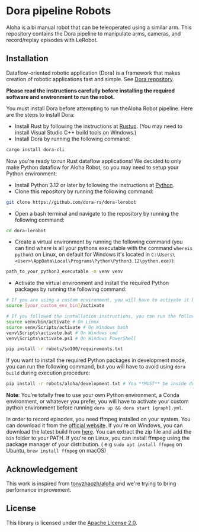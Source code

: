 # Dora pipeline Robots

Aloha is a bi manual robot that can be teleoperated using a similar arm. This repository contains
the Dora pipeline to manipulate arms, cameras, and record/replay episodes with LeRobot.

## Installation

Dataflow-oriented robotic application (Dora) is a framework that makes creation of robotic applications fast and simple.
See [Dora repository](https://github.com/dora-rs/dora).

**Please read the instructions carefully before installing the required software and environment to run the robot.**

You must install Dora before attempting to run theAloha Robot pipeline. Here are the steps to install Dora:

- Install Rust by following the instructions at [Rustup](https://rustup.rs/). (You may need to install Visual Studio C++
  build tools on Windows.)
- Install Dora by running the following command:

```bash
cargo install dora-cli
```

Now you're ready to run Rust dataflow applications! We decided to only make Python dataflow for Aloha Robot, so
you may need to setup your Python environment:

- Install Python 3.12 or later by following the instructions at [Python](https://www.python.org/downloads/).
- Clone this repository by running the following command:

```bash
git clone https://github.com/dora-rs/dora-lerobot
```

- Open a bash terminal and navigate to the repository by running the following command:

```bash
cd dora-lerobot
```

- Create a virtual environment by running the following command (you can find where is all your pythons executable with
  the command `whereis python3` on Linux, on default for Windows it's located
  in `C:\Users\<User>\AppData\Local\Programs\Python\Python3.12\python.exe)`):

```bash
path_to_your_python3_executable -m venv venv
```

- Activate the virtual environment and install the required Python packages by running the following command:

```bash
# If you are using a custom environment, you will have to activate it before running the command
source [your_custom_env_bin]/activate

# If you followed the installation instructions, you can run the following command
source venv/bin/activate # On Linux
source venv/Scripts/activate # On Windows bash
venv\Scripts\activate.bat # On Windows cmd
venv\Scripts\activate.ps1 # On Windows PowerShell

pip install -r robots/so100/requirements.txt
```

If you want to install the required Python packages in development mode, you can run the following command, but you will
have to avoid using `dora build` during execution procedure:

```bash
pip install -r robots/aloha/development.txt # You **MUST** be inside dora-lerobot to run this command, not robots/aloha
```

**Note**: You're totally free to use your own Python environment, a Conda environment, or whatever you prefer, you will
have to activate
your custom python environment before running `dora up && dora start [graph].yml`.

In order to record episodes, you need ffmpeg installed on your system. You can download it from
the [official website](https://ffmpeg.org/download.html). If you're on Windows, you can download the latest build
from [here](https://www.gyan.dev/ffmpeg/builds/). You can
extract the zip file and add the `bin` folder to your PATH.
If you're on Linux, you can install ffmpeg using the package manager of your distribution. (
e.g `sudo apt install ffmpeg` on Ubuntu, `brew install ffmpeg` on macOS)

## Acknowledgement

This work is inspired from [tonyzhaozh/aloha](https://github.com/tonyzhaozh/aloha) and we're trying to bring perfornance
improvement.

## License

This library is licensed under the [Apache License 2.0](../../LICENSE).